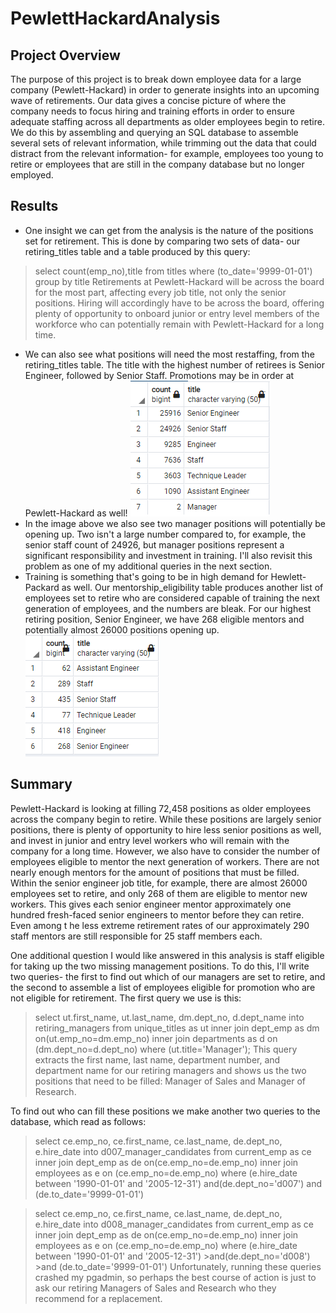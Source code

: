 # PewlettHackardAnalysis
 ## Project Overview
 The purpose of this project is to break down employee data for a large company (Pewlett-Hackard) in order to generate insights into an upcoming wave of retirements. Our data gives a concise picture of where the company needs to focus hiring and training efforts in order to ensure adequate staffing across all departments as older employees begin to retire.
 We do this by assembling and querying an SQL database to assemble several sets of relevant information, while trimming out the data that could distract from the relevant information- for example, employees too young to retire or employees that are still in the company database but no longer employed.
 ## Results
 - One insight we can get from the analysis is the nature of the positions set for retirement. This is done by comparing two sets of data- our retiring_titles table and a table produced by this query:
 >select count(emp_no),title from titles
 >where (to_date='9999-01-01')
 >group by title
 Retirements at Pewlett-Hackard will be across the board for the most part, affecting every job title, not only the senior positions. Hiring will accordingly have to be across the board, offering plenty of opportunity to onboard junior or entry level members of the workforce who can potentially remain with Pewlett-Hackard for a long time.
 - We can also see what positions will need the most restaffing, from the retiring_titles table. The title with the highest number of retirees is Senior Engineer, followed by Senior Staff. Promotions may be in order at Pewlett-Hackard as well! ![](/Images/readme1.png)
 - In the image above we also see two manager positions will potentially be opening up. Two isn't a large number compared to, for example, the senior staff count of 24926, but manager positions represent a significant responsibility and investment in training. I'll also revisit this problem as one of my additional queries in the next section.
 - Training is something that's going to be in high demand for Hewlett-Packard as well. Our mentorship_eligibility table produces another list of employees set to retire who are considered capable of training the next generation of employees, and the numbers are bleak. For our highest retiring position, Senior Engineer, we have 268 eligible mentors and potentially almost 26000 positions opening up.![](/Images/readme2.png)
 ## Summary
 Pewlett-Hackard is looking at filling 72,458 positions as older employees across the company begin to retire. While these positions are largely senior positions, there is plenty of opportunity to hire less senior positions as well, and invest in junior and entry level workers who will remain with the company for a long time.
 However, we also have to consider the number of employees eligible to mentor the next generation of workers. There are not nearly enough mentors for the amount of positions that must be filled. Within the senior engineer job title, for example, there are almost 26000 employees set to retire, and only 268 of them are eligible to mentor new workers. This gives each senior engineer mentor approximately one hundred fresh-faced senior engineers to mentor before they can retire. Even among t he less extreme retirement rates of our approximately 290 staff mentors are still responsible for 25 staff members each. 
 
 One additional question I would like answered in this analysis is staff eligible for taking up the two missing management positions. To do this, I'll write two queries- the first to find out which of our managers are set to retire, and the second to assemble a list of employees eligible for promotion who are not eligible for retirement.
 The first query we use is this:
 >select ut.first_name,
 >ut.last_name,
 >dm.dept_no,
 >d.dept_name
 >into retiring_managers
 >from unique_titles as ut
 >inner join dept_emp as dm
 >on(ut.emp_no=dm.emp_no)
 >inner join departments as d
 >on (dm.dept_no=d.dept_no)
 >where (ut.title='Manager');
 This query extracts the first name, last name, department number, and department name for our retiring managers and shows us the two positions that need to be filled: Manager of Sales and Manager of Research.

 To find out who can fill these positions we make another two queries to the database, which read as follows: 
>select ce.emp_no,
>ce.first_name, 
>ce.last_name,
>de.dept_no,
>e.hire_date
>into d007_manager_candidates 
>from current_emp as ce
>inner join dept_emp as de 
>on(ce.emp_no=de.emp_no)
>inner join employees as e
>on (ce.emp_no=de.emp_no)
>where (e.hire_date between '1990-01-01' and '2005-12-31')
>	and(de.dept_no='d007')
>	and (de.to_date='9999-01-01')

>select ce.emp_no,
>ce.first_name, 
>ce.last_name,
>de.dept_no,
>e.hire_date
>into d008_manager_candidates 
>from current_emp as ce
>inner join dept_emp as de 
>on(ce.emp_no=de.emp_no)
>inner join employees as e
>on (ce.emp_no=de.emp_no)
>where (e.hire_date between '1990-01-01' and '2005-12-31')
	>and(de.dept_no='d008')
	>and (de.to_date='9999-01-01')
Unfortunately, running these queries crashed my pgadmin, so perhaps the best course of action is just to ask our retiring Managers of Sales and Research who they recommend for a replacement.